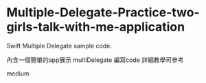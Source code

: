 # Multiple-Delegate-Practice-two-girls-talk-with-me-application
Swift Multiple Delegate sample code.  

內含一個簡單的app展示 multiDelegate 編寫code 
詳細教學可參考

<link href=" https://medium.com/@bestlifeforzhi/%E5%88%A9%E7%94%A8%E8%A4%87%E6%95%B8%E4%BB%A3%E7%90%86-%E5%82%B3%E5%80%BC%E7%B5%A6%E8%A4%87%E6%95%B8-controller-5a1cbc045d2e" rel="stylesheet"><p>medium</p>
